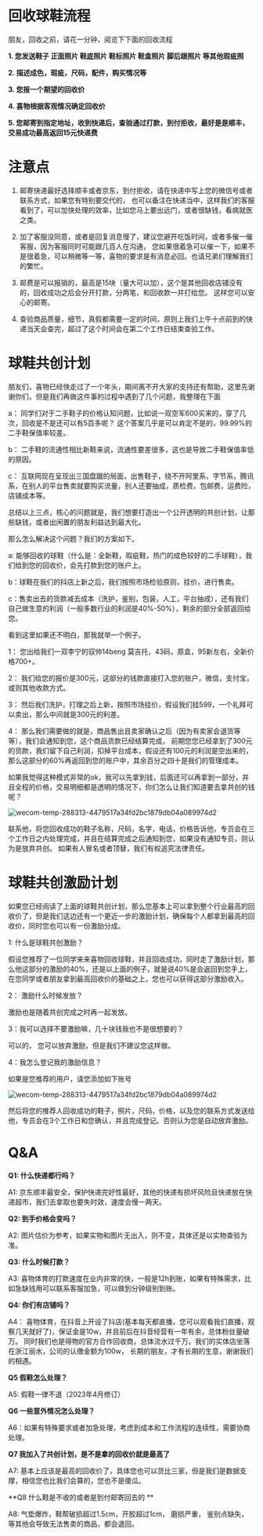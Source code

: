  # 回收球鞋流程

朋友，回收之前，请花一分钟，阅览下下面的回收流程

**1. 您发送鞋子 正面照片 鞋底照片 鞋标照片 鞋盒照片 脚后跟照片 等其他瑕疵照**

**2. 描述成色，瑕疵，尺码，配件，购买情况等**

**3. 您报一个期望的回收价**

**4. 喜物根据客观情况确定回收价**

**5. 您邮寄到指定地址，收到快递后，查验通过打款，到付拒收，最好是是顺丰，交易成功最高返回15元快递费**

# 注意点

1. 邮寄快递最好选择顺丰或者京东，到付拒收，请在快递中写上您的微信号或者联系方式，如果您有特别要交代的，
也可以备注在快递当中，这样我们的客服看到了，可以加快处理的效率，比如您马上要出远门，或者很缺钱，看病就医之类。

2. 加了客服没同意，或者是回复消息慢了，建议您避开吃饭时间，或者多催一催客服，因为客服同时可能跟几百人在沟通，
您如果很着急可以催一下，如果不是很着急，可以稍微等一等，喜物的要求是有消息必回。也请兄弟们理解我们的繁忙。 

3. 邮费是可以报销的，最高是15块（量大可以加），这个是其他回收店铺没有的，回收成功之后会分开打款，分两笔，和回收款一并打给您。
这样您可以安心的邮寄。

4. 查验商品质量，细节，真假都需要一定的时间，原则上我们上午十点前到的快递当天会查完，超过了这个时间会在第二个工作日结束查验工作。


# 球鞋共创计划
朋友们，喜物已经快走过了一个年头，期间离不开大家的支持还有帮助，这里先谢谢你们，但是我们再做这件事的过程中遇到了几个问题，我整理在下面

a： 同学们对于二手鞋子的价格认知问题，比如说一双空军600买来的，穿了几次，回收是不是还可以有5百多呢？ 这个答案几乎是可以肯定不是的，99.99%的二手鞋保值率较差。

b： 二手鞋的流通性相比新鞋来说，流通性要差很多，这也是导致二手鞋保值率低的原因。

c： 互联网现在呈现出三国盘踞的局面，出售鞋子，绕不开阿里系，字节系，腾讯系，在别人的平台售卖就要购买流量，别人还要抽成，质检费，包邮费，运费险，店铺成本等。

总结以上三点，核心的问题就是，我们想要打造出一个公开透明的共创计划，让那些缺钱，或者出闲置的朋友利益达到最大化。

那么怎么解决这个问题？我们的方案如下。

a: 能够回收的球鞋（什么是：全新鞋，瑕疵鞋，热门的成色较好的二手球鞋），我们给到您的回收价，会先打款到您的账户上。

b：球鞋在我们的抖店上新之后，我们按照市场检验原则，挂价，进行售卖。

c：售卖出去的货款减去成本（洗护，鉴别，包装，人工，平台抽成），还有我们自己做生意的利润（一般多数行业的利润是40%-50%），剩余的部分全部返回给您。

看到这里如果还不明白，那我就举一个例子。

1： 您出给我们一双李宁的驭帅14beng 莫吉托，43码，原盒，95新左右，全新价格700+。

2： 我们给您的报价是300元，这部分的钱款直接打入您的账户，微信，支付宝，或则其他收款方式。

3： 然后我们洗护，打理之后上新，按照市场挂价，假设我们挂599，一个礼拜可以卖出，那么中间就是300元的利差。

4： 那么我们需要做的就是，商品售出且卖家确认之后（因为有卖家会退货等等），我们会通知到您，这个商品货款已经结算完成，
前期您您已经拿到了300元的货款，我们留下自己利润，扣掉平台成本，假设还有100元的利润是空出来的，那么这部分的60%再返回到您的账户中，其余百分之四十是我们的管理成本。

如果我觉得这种模式非常的ok，我可以先拿到钱，后面还可以再拿到一部分，并且全程的价格，交易明细都是透明的情况下，你们怎么让我们知道要去拿共创的钱呢？

![wecom-temp-288313-4479517a34fd2bc1879db04a089974d2](https://user-images.githubusercontent.com/5621417/231977245-722ca5bc-7451-43a6-9863-eae77ec98bc5.jpg)

联系他，将您回收成功的鞋子名称，尺码，名字，电话，价格告诉他，专员会在三个工作日之内处理完成，并且在结算完成之后通知到您，如果没有通知专员，则认为是放弃共创。
如果有人冒名或者顶替，我们有权追究法律责任。

# 球鞋共创激励计划

如果您已经阅读了上面的球鞋共创计划，那么您基本上可以拿到整个行业最高的回收价了，但是我们这边还有一个更近一步的激励计划，确保每个人都拿到最高的回收价，同时您也可以有一份激励分成。

1: 什么是球鞋共创激励？

假设您推荐了一位同学来来喜物回收球鞋，并且回收成功，同时走了激励计划，那么他这部分的激励的40%，还是以上面的例子，就是说40%是会返回到您手上，在您同学或者朋友拿到最高回收价的基础之上，您也可以获得这部分激励收入。

2： 激励什么时候发放？

激励也是随着共创完成之时再一起发放。

3：我可以选择不要激励嘛，几十块钱我也不是很想要的？

可以的， 您可以放弃激励，但是我们不建议您这样做。

4：我怎么登记我的激励信息？

如果是您推荐的用户，请您添加如下账号

![wecom-temp-288313-4479517a34fd2bc1879db04a089974d2](https://user-images.githubusercontent.com/5621417/231976318-ea896e65-b3e8-4a39-b584-7381dfa7341a.jpg)

然后将您的推荐人回收成功的鞋子，照片，尺码，价格，以及您的联系方式发送给他，专员会在3个工作日和您确认，并且完成登记。否则认为您是自动放弃激励。


# Q&A

**Q1: 什么快递都行吗？**

A1: 京东顺丰最安全，保护快递完好性最好，其他的快递有损坏风险且快递放在快递超市，我们去拿取也要失时效，速度会慢一两天。

**Q2: 到手价格会变吗？**

A2: 图片估价为参考，如果实物和图片无出入，则不变，具体还是以实物查验为准。

**Q3: 什么时候打款？**

A3: 喜物体育的打款速度在业内非常的快，一般是12h到账，如果有特殊需求，比如急缺钱用可以联系客服加急，可以做到分钟级别到账。

**Q4: 你们有店铺吗？**

A4： 喜物体育，在抖音上开设了抖店(基本每天都直播，您可以观看我们直播，观察几天就好了)，保证金是10w，并且前后在抖音经营有一年有余，总体粉丝量破万。
同时我们也是得物的官方合作回收商，总体流水过千万。我们的实体店坐落在浙江丽水，公司的认缴金额为100w，
长期的朋友，才有长期的生意，谢谢我们的相遇。

**Q5 假鞋怎么处理？**

A5: 假鞋一律不退（2023年4月修订）

**Q6 一些意外情况怎么处理？**

A6：如果有特殊要求或者加急处理，考虑到成本和工作流程的连续性，需要协商处理。

**Q7 我加入了共创计划，是不是拿的回收价就是最高了**

A7: 基本上应该是最高的回收价了，具体您也可以货比三家，但是我们是数据支撑，相信您也比我们会算的，您也不是傻瓜。

**Q8 什么鞋是不收的或者是到付邮寄回去的 **

A8: 气垫爆炸，鞋帮破损超过1.5cm，开胶超过1cm， 磨损严重， 鉴别点缺失，等其他会导致无法售卖的商品，都会退回。








